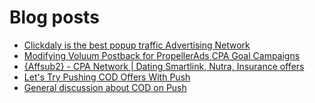 # Blog posts
<!-- BLOG-POST-LIST:START -->
- [Clickdaly is the best popup traffic Advertising Network](https://afflift.com/f/threads/clickdaly-is-the-best-popup-traffic-advertising-network.10668/)
- [Modifying Voluum Postback for PropellerAds CPA Goal Campaigns](https://afflift.com/f/threads/modifying-voluum-postback-for-propellerads-cpa-goal-campaigns.5351/)
- [{Affsub2}  - CPA Network | Dating Smartlink, Nutra, Insurance offers](https://afflift.com/f/threads/affsub2-cpa-network-dating-smartlink-nutra-insurance-offers.9010/)
- [Let&#39;s Try Pushing COD Offers With Push](https://afflift.com/f/threads/lets-try-pushing-cod-offers-with-push.10646/)
- [General discussion about COD on Push](https://afflift.com/f/threads/general-discussion-about-cod-on-push.10632/)
<!-- BLOG-POST-LIST:END -->
